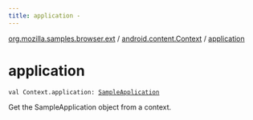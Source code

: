 ```yaml
---
title: application - 
---
```


[org.mozilla.samples.browser.ext](../index.html) / [android.content.Context](index.html) / [application](./application.html)

# application

`val Context.application: `[`SampleApplication`](../../org.mozilla.samples.browser/-sample-application/index.html)

Get the SampleApplication object from a context.


